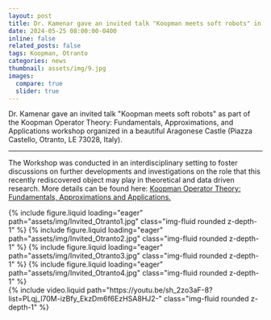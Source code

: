 ```yaml
---
layout: post
title: Dr. Kamenar gave an invited talk "Koopman meets soft robots" in Otranto, Italy
date: 2024-05-25 08:00:00-0400
inline: false
related_posts: false
tags: Koopman, Otranto
categories: news
thumbnail: assets/img/9.jpg
images:
  compare: true
  slider: true
---
```


Dr. Kamenar gave an invited talk "Koopman meets soft robots" as part of the Koopman Operator Theory: Fundamentals, Approximations, and Applications workshop organized in a beautiful Aragonese Castle (Piazza Castello, Otranto, LE 73028, Italy).

---

The Workshop was conducted in an interdisciplinary setting to foster discussions on further developments and investigations on the role that this recently rediscovered object may play in theoretical and data driven research. More details can be found here: <a href="https://www.cmcc.it/lectures_conferences/koopman-operator-theory-fundamentals-approximations-and-applications">Koopman Operator Theory: Fundamentals, Approximations and Applications.</a> 

<swiper-container keyboard="true" navigation="true" pagination="true" pagination-clickable="true" pagination-dynamic-bullets="true" rewind="true">
  <swiper-slide>{% include figure.liquid loading="eager" path="assets/img/Invited_Otranto1.jpg" class="img-fluid rounded z-depth-1" %}</swiper-slide>
  <swiper-slide>{% include figure.liquid loading="eager" path="assets/img/Invited_Otranto2.jpg" class="img-fluid rounded z-depth-1" %}</swiper-slide>
  <swiper-slide>{% include figure.liquid loading="eager" path="assets/img/Invited_Otranto3.jpg" class="img-fluid rounded z-depth-1" %}</swiper-slide>
  <swiper-slide>{% include figure.liquid loading="eager" path="assets/img/Invited_Otranto4.jpg" class="img-fluid rounded z-depth-1" %}</swiper-slide>
</swiper-container>

<div class="row mt-3">
    <div class="col-sm mt-3 mt-md-0">
        {% include video.liquid path="https://youtu.be/sh_2zo3aF-8?list=PLqj_l70M-izBfy_EkzDm6f6EzHSA8HJ2-" class="img-fluid rounded z-depth-1" %}
    </div>
</div>

<!--#### Hipster list

<ul>
    <li>brunch</li>
    <li>fixie</li>
    <li>raybans</li>
    <li>messenger bag</li>
</ul>

Hoodie Thundercats retro, tote bag 8-bit Godard craft beer gastropub. Truffaut Tumblr taxidermy, raw denim Kickstarter sartorial dreamcatcher. Quinoa chambray slow-carb salvia readymade, bicycle rights 90's yr typewriter selfies letterpress cardigan vegan.

---

Pug heirloom High Life vinyl swag, single-origin coffee four dollar toast taxidermy reprehenderit fap distillery master cleanse locavore. Est anim sapiente leggings Brooklyn ea. Thundercats locavore excepteur veniam eiusmod. Raw denim Truffaut Schlitz, migas sapiente Portland VHS twee Bushwick Marfa typewriter retro id keytar.

> We do not grow absolutely, chronologically. We grow sometimes in one dimension, and not in another, unevenly. We grow partially. We are relative. We are mature in one realm, childish in another.
> —Anais Nin

Fap aliqua qui, scenester pug Echo Park polaroid irony shabby chic ex cardigan church-key Odd Future accusamus. Blog stumptown sartorial squid, gastropub duis aesthetic Truffaut vero. Pinterest tilde twee, odio mumblecore jean shorts lumbersexual.
-->